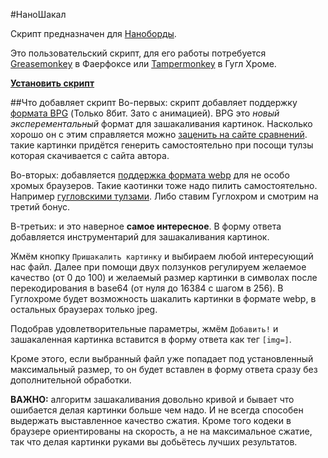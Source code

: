 #НаноШакал

Скрипт предназначен для [Наноборды](https://github.com/nanoboard/nanoboard).

Это пользовательский скрипт, для его работы потребуется [Greasemonkey](https://addons.mozilla.org/ru/firefox/addon/greasemonkey/) в Фаерфоксе или [Tampermonkey](https://chrome.google.com/webstore/detail/tampermonkey/dhdgffkkebhmkfjojejmpbldmpobfkfo?hl=ru) в Гугл Хроме.

**[Установить скрипт](https://github.com/desudesutalk/randomtrash/raw/master/ns/ns.user.js)**

##Что добавляет скрипт
Во-первых: скрипт добавляет поддержку [формата BPG](http://bellard.org/bpg/) (Только 8бит. Зато с анимацией). BPG это *новый эксперементальный* формат для зашакаливания картинок. Насколько хорошо он с этим справляется можно [заценить на сайте сравнений](http://xooyoozoo.github.io/yolo-octo-bugfixes/#vintage-car&jpg=t&bpg=t). такие картинки придётся генерить самостоятельно при посощи тулзы которая скачивается с сайта автора.

Во-вторых: добавляется [поддержка формата webp](https://github.com/antimatter15/weppy) для не особо хромых браузеров. Такие каотинки тоже надо пилить самостоятельно. Например [гугловскими тулзами](https://developers.google.com/speed/webp/download). Либо ставим Гуглохром и смотрим на третий бонус.

В-третьих: и это наверное **самое интересное**. В форму ответа добавляется инструментарий для зашакаливания картинок.

Жмём кнопку `Пришакалить картинку` и выбираем любой интересующий нас файл. Далее при помощи двух ползунков регулируем желаемое качество (от 0 до 100) и желаемый размер картинки в символах после перекодирования в base64 (от нуля до 16384 с шагом в 256). В Гуглохроме будет возможность шакалить картинки в формате webp, в остальных браузерах только jpeg.

Подобрав удовлетворительные параметры, жмём `Добавить!` и зашакаленная картинка вставится в форму ответа как тег `[img=]`.

Кроме этого, если выбранный файл уже попадает под установленный максимальный размер, то он будет вставлен в форму ответа сразу без дополнительной обработки.

**ВАЖНО:** алгоритм зашакаливания довольно кривой и бывает что ошибается делая картинки больше чем надо. И не всегда способен выдержать выставленное качество сжатия. Кроме того кодеки в браузере ориентированы на скорость, а не на максимальное сжатие, так что делая картинки руками вы добьётесь лучших результатов.
